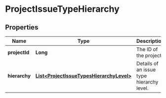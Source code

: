 # ProjectIssueTypeHierarchy

## Properties
Name | Type | Description | Notes
------------ | ------------- | ------------- | -------------
**projectId** | **Long** | The ID of the project. |  [optional]
**hierarchy** | [**List&lt;ProjectIssueTypesHierarchyLevel&gt;**](ProjectIssueTypesHierarchyLevel.md) | Details of an issue type hierarchy level. |  [optional]
